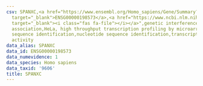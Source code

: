 ```yaml
---
csv: SPANXC,<a href="https://www.ensembl.org/Homo_sapiens/Gene/Summary?db=core;g=ENSG00000198573"
  target="_blank">ENSG00000198573</a>,<a href="https://www.ncbi.nlm.nih.gov/pubmed/17216044"
  target="_blank"><i class="fas fa-file"></i></a>",genetic interference,functional
  association,HeLa, high throughput transcription profiling by microarray,nucleotide
  sequence identification,nucleotide sequence identification,transcriptional regulation,up-regulates
  activity
data_alias: SPANXC
data_id: ENSG00000198573
data_numevidence: 1
data_species: Homo sapiens
data_taxid: '9606'
title: SPANXC
---
```

